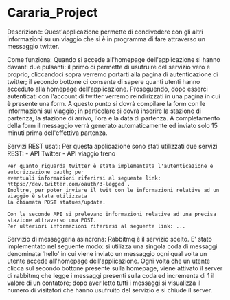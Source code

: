 # Cararia_Project
Descrizione:
	Quest'applicazione permette di condivedere con gli altri informazioni su un viaggio 
	che si è in programma di fare attraverso un messaggio twitter.
	
Come funziona:
	Quando si accede all'homepage dell'applicazione si hanno davanti due pulsanti:
	il primo ci permette di usufruire del servizio vero e proprio, cliccandoci sopra verremo
	portarti alla pagina di autenticazione di twitter;
	il secondo bottone ci consente di sapere quanti utenti hanno acceduto alla homepage 
	dell'applicazione.
	Proseguendo, dopo esserci autenticati con l'account di twitter verremo reindirizzati 
	in una pagina in cui è presente una form.
	A questo punto si dovrà compilare la form con le informazioni sul viaggio; in particolare 
	si dovrà inserire la stazione di partenza, la stazione di arrivo, l'ora e la data di partenza.
	A completamento della form il messaggio verrà generato automaticamente ed inviato solo 15 minuti
	prima dell'effettiva partenza.
	
Servizi REST usati:
	Per questa applicazione sono stati utilizzati due servizi REST:
	- API Twitter
	- API viaggio treno
	
	Per quanto riguarda twitter è stata implementata l'autenticazione e autorizzazione oauth; per
	eventuali informazioni riferirsi al seguente link: https://dev.twitter.com/oauth/3-legged .
	Inoltre, per poter inviare il twit con le informazioni relative ad un viaggio è stata utilizzata
	la chiamata POST statues/update.

	Con le seconde API si prelevano informazioni relative ad una precisa stazione attraverso una POST.
	Per ulteriori informazioni riferirsi al seguente link: ...

Servizio di messaggeria asincrona:
	Rabbitmq è il servizio scelto. E' stato implementato nel seguente modo: si utilizza una singola coda
	di messaggi denominata 'hello' in cui viene inviato un messaggio ogni qual volta un utente accede 
	all'homepage dell'applicazione. Ogni volta che un utente clicca sul secondo bottone presente sulla homepage,
	viene attivato il server di rabbitmq che legge i messaggi presenti sulla coda ed incrementa di 1 il valore di un contatore;
	dopo aver letto tutti i messaggi si visualizza il numero di visitatori che hanno usufruito del servizio e si chiude il server.
